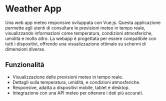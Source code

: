 # Weather App

Una web app meteo responsive sviluppata con Vue.js. Questa applicazione permette agli utenti di consultare le previsioni meteo in tempo reale, visualizzando informazioni come temperatura, condizioni atmosferiche, umidità e molto altro. La webapp è progettata per essere compatibile con tutti i dispositivi, offrendo una visualizzazione ottimale su schermi di dimensioni diverse.

## Funzionalità

- Visualizzazione delle previsioni meteo in tempo reale.
- Dettagli sulla temperatura, umidità, e condizioni atmosferiche.
- Responsive, adatta a dispositivi mobile, tablet e desktop.
- Integrazione con una API meteo per ottenere i dati più accurati.